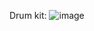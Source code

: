 Drum kit:
![image](https://github.com/Zitu-hoq/drumkit/assets/81137462/59355e38-a5b2-4197-a6f1-d9eed277710e)
